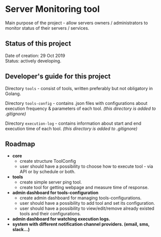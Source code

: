 # Server Monitoring tool

Main purpose of the project - allow servers owners / administrators to monitor status of their servers / services.

## Status of this project

Date of creation: 29 Oct 2019  
Status: actively developing.

## Developer's guide for this project

Directory `tools` - consist of tools, written preferably but not obligatory in Golang.

Directory `tools-config` - contains .json files with configurations about execution frequency & parameters of each tool. *(this directory is added to .gitignore)*

Directory `execution-log` - contains information about start and end execution time of each tool. *(this directory is added to .gitignore)*


## Roadmap
- **core**
  - create structure ToolConfig
  - user should have a possibility to choose how to execute tool - via API or by schedule or both.
- **tools**
  - create simple server ping tool.
  - create tool for getting webpage and measure time of response.
- **admin dashboard for tools-configuration**
  - create admin dashboard for managing tools-configurations.
  - user should have a possibility to add tool and set its configuration.
  - user should have a possibility to view/edit/remove already existed tools and their configurations.
- **admin dashboard for watching execution logs.**
- **system with different notification channel providers. (email, sms, slack...)**

